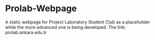 # Prolab-Webpage
A static webpage for Project Laboratory Student Club as a placeholder while the more advanced one is being developed.
The link: prolab.ankara.edu.tr
